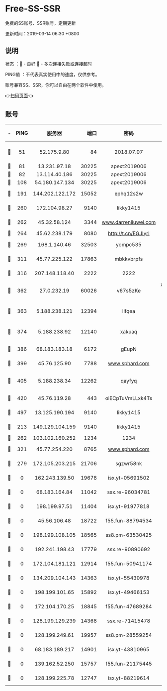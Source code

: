 # Free-SS-SSR

免费的SS账号、SSR账号，定期更新

更新时间：2019-03-14 06:30 +0800

## 说明

状态     ：🙂 - 良好 🙁 - 多次连接失败或连接超时

PING值   ：不代表真实使用中的速度，仅供参考。

账号兼容SS、SSR，你可以自由在两个软件中使用。

👉[扫码页面](https://liesauer.github.io/Free-SS-SSR/)👈

## 账号

|-|PING|服务器|端口|密码|加密方式|区域|
|:----:|:----:|:-----:|-----:|:----:|:----:|:----:|
|🙂|51|52.175.9.80|84|2018.07.07|chacha20-ietf-poly1305|HK|
|🙂|81|13.231.97.18|30225|apext2019006|chacha20|JP|
|🙂|82|13.114.40.186|30225|apext2019006|chacha20|JP|
|🙂|108|54.180.147.134|30225|apext2019006|chacha20|KR|
|🙂|191|144.202.122.172|15052|ephq12s2w|aes-256-cfb|US|
|🙂|260|172.104.98.27|9140|likky1415|aes-256-cfb|JP|
|🙂|262|45.32.58.124|3344|www.darrenliuwei.com|aes-256-cfb|JP|
|🙂|264|45.62.238.179|8080|http://t.cn/EGJIyrl|rc4-md5|CA|
|🙂|269|168.1.140.46|32503|yompc535|aes-256-cfb|AU|
|🙂|311|45.77.225.122|17863|mbkkvbrpfs|aes-256-cfb|GB|
|🙂|316|207.148.118.40|2222|2222|aes-256-cfb|SG|
|🙂|362|27.0.232.19|60026|v67s5zKe|xchacha20-ietf-poly1305|HK|
|🙂|363|5.188.238.121|12394|llfqea|chacha20-ietf-poly1305|BR|
|🙂|374|5.188.238.92|12140|xakuaq|chacha20-ietf-poly1305|BR|
|🙂|386|68.183.183.18|6172|gEupN|aes-256-cfb|SG|
|🙂|399|45.76.125.90|7788|www.sphard.com|aes-256-cfb|AU|
|🙂|405|5.188.238.34|12262|qayfyq|chacha20-ietf-poly1305|BR|
|🙂|420|45.76.119.28|443|oiECpTuVmLLxk4Ts|aes-256-cfb|AU|
|🙂|497|13.125.190.194|9140|likky1415|aes-256-cfb|KR|
|🙂|213|149.129.104.159|9140|likky1415|aes-256-cfb|HK|
|🙂|262|103.102.160.252|1234|1234|rc4-md5|JP|
|🙂|321|45.77.254.220|8765|www.sphard.com|aes-256-cfb|SG|
|🙁|279|172.105.203.215|21706|sgzwr58nk|aes-256-cfb|JP|
|🙁|0|162.243.139.50|19678|isx.yt-05691502|aes-256-cfb|US|
|🙁|0|68.183.164.84|11042|ssx.re-96034781|aes-256-cfb|US|
|🙁|0|198.199.97.51|11404|isx.yt-91977818|aes-256-cfb|US|
|🙁|0|45.56.106.48|18722|f55.fun-88794534|aes-256-cfb|US|
|🙁|0|198.199.108.105|18565|ss8.pm-63530425|aes-256-cfb|US|
|🙁|0|192.241.198.43|17779|ssx.re-90890692|aes-256-cfb|US|
|🙁|0|172.104.181.121|12914|f55.fun-50941174|aes-256-cfb|SG|
|🙁|0|134.209.104.143|14363|isx.yt-55430978|aes-256-cfb|SG|
|🙁|0|198.199.101.65|15892|isx.yt-49466153|aes-256-cfb|US|
|🙁|0|172.104.170.25|18845|f55.fun-47689284|aes-256-cfb|SG|
|🙁|0|128.199.129.239|14368|ssx.re-71415478|aes-256-cfb|SG|
|🙁|0|128.199.249.61|19957|ss8.pm-28559254|aes-256-cfb|SG|
|🙁|0|68.183.189.217|14901|isx.yt-43810965|aes-256-cfb|SG|
|🙁|0|139.162.52.250|15757|f55.fun-21175445|aes-256-cfb|SG|
|🙁|0|128.199.225.78|12747|isx.yt-88219614|aes-256-cfb|SG|
